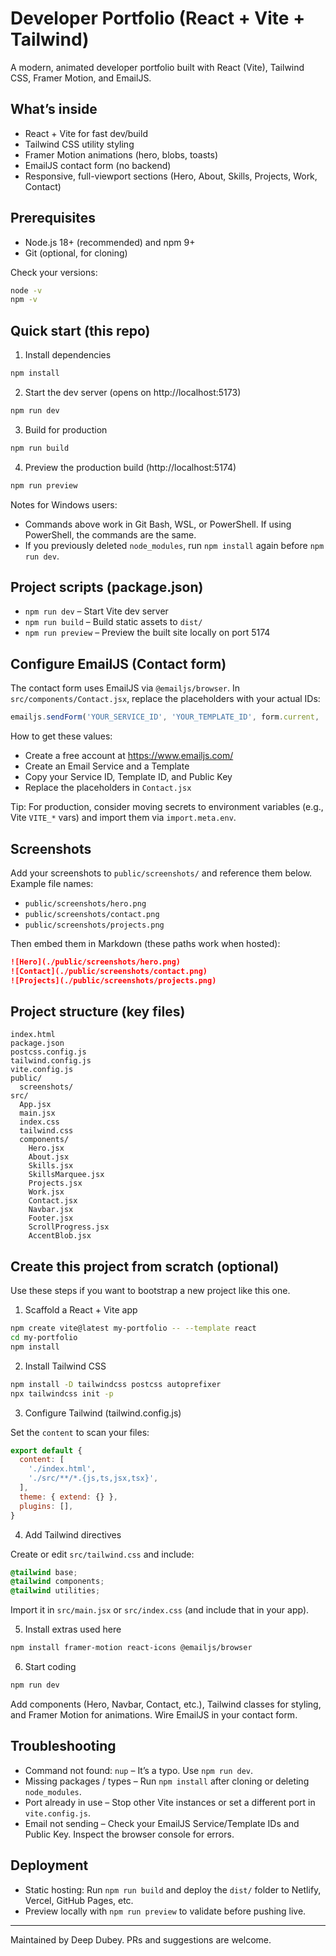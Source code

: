 # Developer Portfolio (React + Vite + Tailwind)

A modern, animated developer portfolio built with React (Vite), Tailwind CSS, Framer Motion, and EmailJS.

## What’s inside

- React + Vite for fast dev/build
- Tailwind CSS utility styling
- Framer Motion animations (hero, blobs, toasts)
- EmailJS contact form (no backend)
- Responsive, full-viewport sections (Hero, About, Skills, Projects, Work, Contact)

## Prerequisites

- Node.js 18+ (recommended) and npm 9+
- Git (optional, for cloning)

Check your versions:

```bash
node -v
npm -v
```

## Quick start (this repo)

1) Install dependencies

```bash
npm install
```

2) Start the dev server (opens on http://localhost:5173)

```bash
npm run dev
```

3) Build for production

```bash
npm run build
```

4) Preview the production build (http://localhost:5174)

```bash
npm run preview
```

Notes for Windows users:
- Commands above work in Git Bash, WSL, or PowerShell. If using PowerShell, the commands are the same.
- If you previously deleted `node_modules`, run `npm install` again before `npm run dev`.

## Project scripts (package.json)

- `npm run dev` – Start Vite dev server
- `npm run build` – Build static assets to `dist/`
- `npm run preview` – Preview the built site locally on port 5174

## Configure EmailJS (Contact form)

The contact form uses EmailJS via `@emailjs/browser`. In `src/components/Contact.jsx`, replace the placeholders with your actual IDs:

```js
emailjs.sendForm('YOUR_SERVICE_ID', 'YOUR_TEMPLATE_ID', form.current, 'YOUR_PUBLIC_KEY')
```

How to get these values:
- Create a free account at https://www.emailjs.com/
- Create an Email Service and a Template
- Copy your Service ID, Template ID, and Public Key
- Replace the placeholders in `Contact.jsx`

Tip: For production, consider moving secrets to environment variables (e.g., Vite `VITE_*` vars) and import them via `import.meta.env`.

## Screenshots

Add your screenshots to `public/screenshots/` and reference them below. Example file names:

- `public/screenshots/hero.png`
- `public/screenshots/contact.png`
- `public/screenshots/projects.png`

Then embed them in Markdown (these paths work when hosted):

```md
![Hero](./public/screenshots/hero.png)
![Contact](./public/screenshots/contact.png)
![Projects](./public/screenshots/projects.png)
```

## Project structure (key files)

```
index.html
package.json
postcss.config.js
tailwind.config.js
vite.config.js
public/
  screenshots/            
src/
  App.jsx
  main.jsx
  index.css
  tailwind.css            
  components/
    Hero.jsx
    About.jsx
    Skills.jsx
    SkillsMarquee.jsx
    Projects.jsx
    Work.jsx
    Contact.jsx
    Navbar.jsx
    Footer.jsx
    ScrollProgress.jsx
    AccentBlob.jsx
```

## Create this project from scratch (optional)

Use these steps if you want to bootstrap a new project like this one.

1) Scaffold a React + Vite app

```bash
npm create vite@latest my-portfolio -- --template react
cd my-portfolio
npm install
```

2) Install Tailwind CSS

```bash
npm install -D tailwindcss postcss autoprefixer
npx tailwindcss init -p
```

3) Configure Tailwind (tailwind.config.js)

Set the `content` to scan your files:

```js
export default {
  content: [
    './index.html',
    './src/**/*.{js,ts,jsx,tsx}',
  ],
  theme: { extend: {} },
  plugins: [],
}
```

4) Add Tailwind directives

Create or edit `src/tailwind.css` and include:

```css
@tailwind base;
@tailwind components;
@tailwind utilities;
```

Import it in `src/main.jsx` or `src/index.css` (and include that in your app).

5) Install extras used here

```bash
npm install framer-motion react-icons @emailjs/browser
```

6) Start coding

```bash
npm run dev
```

Add components (Hero, Navbar, Contact, etc.), Tailwind classes for styling, and Framer Motion for animations. Wire EmailJS in your contact form.

## Troubleshooting

- Command not found: `nup` – It’s a typo. Use `npm run dev`.
- Missing packages / types – Run `npm install` after cloning or deleting `node_modules`.
- Port already in use – Stop other Vite instances or set a different port in `vite.config.js`.
- Email not sending – Check your EmailJS Service/Template IDs and Public Key. Inspect the browser console for errors.

## Deployment

- Static hosting: Run `npm run build` and deploy the `dist/` folder to Netlify, Vercel, GitHub Pages, etc.
- Preview locally with `npm run preview` to validate before pushing live.

---

Maintained by Deep Dubey. PRs and suggestions are welcome.

